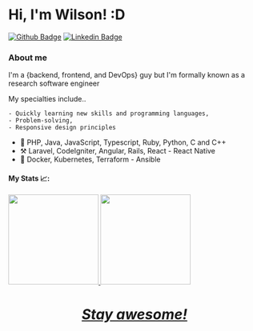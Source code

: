 # Hi, I'm Wilson! :D

[![Github Badge](https://img.shields.io/badge/-Github-000?style=flat-square&logo=Github&logoColor=white&link=https://github.com/WilsonRU)](https://github.com/WilsonRU)
[![Linkedin Badge](https://img.shields.io/badge/-LinkedIn-blue?style=flat-square&logo=Linkedin&logoColor=white&link=https://www.linkedin.com/in/wilson-m-bba835141/)](https://www.linkedin.com/in/wilson-m-bba835141/)

### About me
I'm a {backend, frontend, and DevOps} guy but I'm formally known as a research software engineer 

My specialties include..

    - Quickly learning new skills and programming languages,
    - Problem-solving,
    - Responsive design principles

- :scroll: PHP, Java, JavaScript, Typescript, Ruby, Python, C and C++
- :hammer_and_pick: Laravel, CodeIgniter, Angular, Rails, React - React Native
- :wrench: Docker, Kubernetes, Terraform - Ansible

#### My Stats :chart_with_upwards_trend::
<div>
  <a href="https://github.com/fabriciobonjorno">
  <img height="180em" src="https://github-readme-stats.vercel.app/api?username=wilsonru&show_icons=true&theme=dark&include_all_commits=true&count_private=true"/> 
  <img height="180em" src="https://github-readme-stats.vercel.app/api/top-langs/?username=wilsonru&layout=compact&langs_count=7&theme=dark"/>
</div>

<h1 align='center'><i>Stay awesome!</i></h1>
